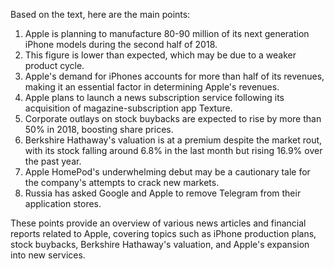 Based on the text, here are the main points:

1. Apple is planning to manufacture 80-90 million of its next generation iPhone models during the second half of 2018.
2. This figure is lower than expected, which may be due to a weaker product cycle.
3. Apple's demand for iPhones accounts for more than half of its revenues, making it an essential factor in determining Apple's revenues.
4. Apple plans to launch a news subscription service following its acquisition of magazine-subscription app Texture.
5. Corporate outlays on stock buybacks are expected to rise by more than 50% in 2018, boosting share prices.
6. Berkshire Hathaway's valuation is at a premium despite the market rout, with its stock falling around 6.8% in the last month but rising 16.9% over the past year.
7. Apple HomePod's underwhelming debut may be a cautionary tale for the company's attempts to crack new markets.
8. Russia has asked Google and Apple to remove Telegram from their application stores.

These points provide an overview of various news articles and financial reports related to Apple, covering topics such as iPhone production plans, stock buybacks, Berkshire Hathaway's valuation, and Apple's expansion into new services.